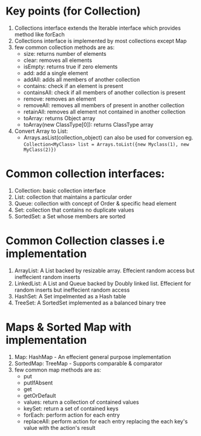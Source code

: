 # Key points (for Collection)
1. Collections interface extends the Iterable interface which provides method like forEach
2. Collections interface is implemented by most collections except Map  
3. few common collection methods are as:
    - size: returns number of elements
    - clear: removes all elements
    - isEmpty: returns true if zero elements
    - add: add a single element
    - addAll: adds all members of another collection
    - contains: check if an element is present
    - containsAll: check if all members of another collection is present
    - remove: removes an element
    - removeAll: removes all members of present in another collection
    - retainAll: removes all element not contained in another collection
    - toArray: returns Object array
    - toArray(new ClassType[0]): returns ClassType array
4. Convert Array to List:
    - Arrays.asList(collection_object) can also be used for conversion
        eg. `Collection<MyClass> list = Arrays.toList({new Myclass(1), new MyClass(2)})`

# Common collection interfaces:
1. Collection: basic collection interface
2. List: collection that maintains a particular order
3. Queue: collection with concept of Order & specific head element
4. Set: collection that contains no duplicate values
5. SortedSet: a Set whose members are sorted

# Common Collection classes i.e implementation
1. ArrayList: A List backed by resizable array. Effecient random access but ineffecient random inserts
2. LinkedList: A List and Queue backed by Doubly linked list. Effecient for random inserts but ineffecient random access
3. HashSet: A Set impelmented as a Hash table
4. TreeSet: A SortedSet implemented as a balanced binary tree

# Maps & Sorted Map with implementation
1. Map: HashMap - An effecient general purpose implementation
2. SortedMap: TreeMap - Supports comparable & comparator
3. few common map methods are as:
    - put
    - putIfAbsent
    - get
    - getOrDefault
    - values: return a collection of contained values
    - keySet: return a set of contained keys
    - forEach: perform action for each entry
    - replaceAll: perform action for each entry replacing the each key's value with the action's result
